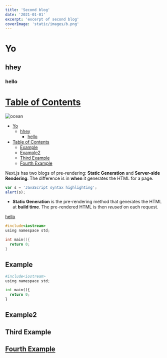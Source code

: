 ```yaml
---
title: 'Second blog'
date: '2021-01-01'
excerpt: 'excerpt of second blog'
coverImage: 'static/images/b.png'
---
```


# Yo

## hhey

### hello

# [Table of Contents](https://google.com)


![ocean](/static/images/a.png)

- [Yo](#yo)
  - [hhey](#hhey)
    - [hello](#hello)
- [Table of Contents](#table-of-contents)
  - [Example](#example)
  - [Example2](#example2)
  - [Third Example](#third-example)
  - [Fourth Example](#fourth-example)

Next.js has two blogs of pre-rendering: **Static Generation** and **Server-side Rendering**. The difference is in **when** it generates the HTML for a page.

<script src="https://gist.github.com/ujjwal404/c61efd4ba92ca7c6096840d602e95759.js"></script>

```javascript
var s = 'JavaScript syntax highlighting';
alert(s);
```

- **Static Generation** is the pre-rendering method that generates the HTML at **build time**. The pre-rendered HTML is then _reused_ on each request.

[hello](https://google.com)

```c
#include<iostream>
using namespace std;

int main(){
  return 0;
}
```

## Example

```python
#include<iostream>
using namespace std;

int main(){
  return 0;
}
```

## Example2

## Third Example

## [Fourth Example](http://www.fourthexample.com)
